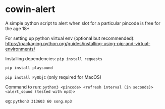 # cowin-alert
A simple python script to alert when slot for a particular pincode is free for the age 18+

For setting up python virtual env (optional but recommended):
https://packaging.python.org/guides/installing-using-pip-and-virtual-environments/

Installing dependencies:
`pip install requests`

`pip install playsound`

`pip install PyObjC` (only required for MacOS)

Command to run:
`python3 <pincode> <refresh interval (in seconds)> <alert_sound (tested with mp3)>`

eg: `python3 313603 60 song.mp3`
